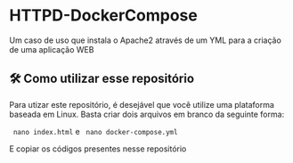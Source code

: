 # HTTPD-DockerCompose
Um caso de uso que instala o Apache2 através de um YML para a criação de uma aplicação WEB

## 🛠️ Como utilizar esse repositório
Para utizar este repositório, é desejável que você utilize uma plataforma baseada em Linux. Basta criar dois arquivos em branco da seguinte forma:

``` nano index.html``` e ``` nano docker-compose.yml```

E copiar os códigos presentes nesse repositório

